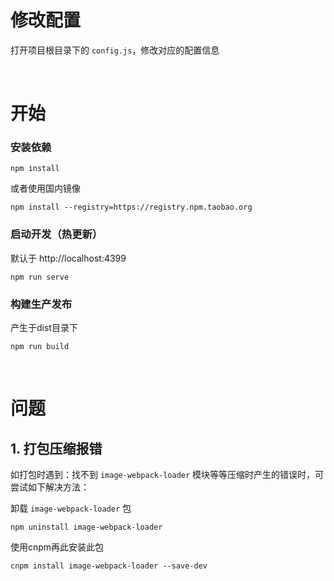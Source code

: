 # 修改配置
打开项目根目录下的 `config.js`，修改对应的配置信息

<br>

# 开始

### 安装依赖
```
npm install
```
或者使用国内镜像
```
npm install --registry=https://registry.npm.taobao.org
```

### 启动开发（热更新）
默认于 http://localhost:4399
```
npm run serve
```

### 构建生产发布
产生于dist目录下
```
npm run build 
```

<br>

# 问题
## 1. 打包压缩报错
如打包时遇到：找不到 `image-webpack-loader` 模块等等压缩时产生的错误时，可尝试如下解决方法：</br>

卸载 `image-webpack-loader` 包

```
npm uninstall image-webpack-loader
```
使用cnpm再此安装此包

```
cnpm install image-webpack-loader --save-dev
```
